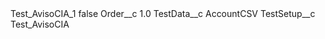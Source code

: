 <?xml version="1.0" encoding="UTF-8"?>
<CustomMetadata xmlns="http://soap.sforce.com/2006/04/metadata" xmlns:xsi="http://www.w3.org/2001/XMLSchema-instance" xmlns:xsd="http://www.w3.org/2001/XMLSchema">
    <label>Test_AvisoCIA_1</label>
    <protected>false</protected>
    <values>
        <field>Order__c</field>
        <value xsi:type="xsd:double">1.0</value>
    </values>
    <values>
        <field>TestData__c</field>
        <value xsi:type="xsd:string">AccountCSV</value>
    </values>
    <values>
        <field>TestSetup__c</field>
        <value xsi:type="xsd:string">Test_AvisoCIA</value>
    </values>
</CustomMetadata>
